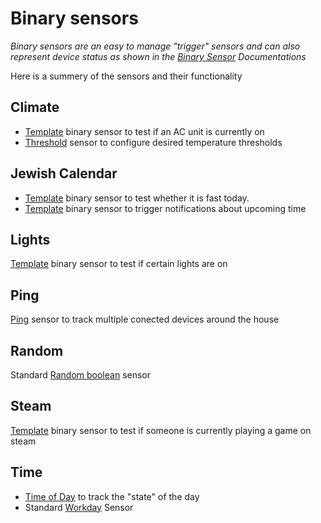 # Binary sensors

_Binary sensors are an easy to manage "trigger" sensors and can also represent device status as shown in the [Binary Sensor](https://www.home-assistant.io/integrations/binary_sensor/) Documentations_

Here is a summery of the sensors and their functionality

## Climate

- [Template](https://www.home-assistant.io/integrations/binary_sensor.template/) binary sensor to test if an AC unit is currently on
- [Threshold](https://www.home-assistant.io/integrations/threshold/) sensor to configure desired temperature thresholds

## Jewish Calendar

- [Template](https://www.home-assistant.io/integrations/binary_sensor.template/) binary sensor to test whether it is fast today.
- [Template](https://www.home-assistant.io/integrations/binary_sensor.template/) binary sensor to trigger notifications about upcoming time

## Lights

[Template](https://www.home-assistant.io/integrations/binary_sensor.template/) binary sensor to test if certain lights are on

## Ping

[Ping](https://www.home-assistant.io/integrations/ping/) sensor to track multiple conected devices around the house

## Random

Standard [Random boolean](https://www.home-assistant.io/integrations/random/) sensor

## Steam

[Template](https://www.home-assistant.io/integrations/binary_sensor.template/) binary sensor to test if someone is currently playing a game on steam

## Time

- [Time of Day](https://www.home-assistant.io/integrations/tod/) to track the "state" of the day
- Standard [Workday](https://www.home-assistant.io/integrations/workday/) Sensor
